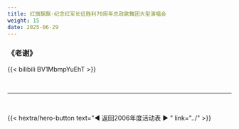 ```yaml
---
title: 红旗飘飘·纪念红军长征胜利70周年总政歌舞团大型演唱会
weight: 15
date: 2025-06-29
---
```


### 《老谢》

{{< bilibili BV1MbmpYuEhT >}}

<br>
<hr>
<br>

{{< hextra/hero-button text="◀ 返回2006年度活动表 ▶ " link="../" >}}